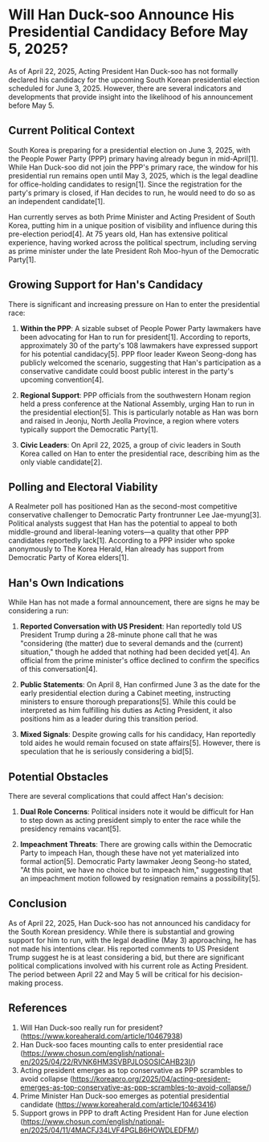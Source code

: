 # Will Han Duck-soo Announce His Presidential Candidacy Before May 5, 2025?

As of April 22, 2025, Acting President Han Duck-soo has not formally declared his candidacy for the upcoming South Korean presidential election scheduled for June 3, 2025. However, there are several indicators and developments that provide insight into the likelihood of his announcement before May 5.

## Current Political Context

South Korea is preparing for a presidential election on June 3, 2025, with the People Power Party (PPP) primary having already begun in mid-April[1]. While Han Duck-soo did not join the PPP's primary race, the window for his presidential run remains open until May 3, 2025, which is the legal deadline for office-holding candidates to resign[1]. Since the registration for the party's primary is closed, if Han decides to run, he would need to do so as an independent candidate[1].

Han currently serves as both Prime Minister and Acting President of South Korea, putting him in a unique position of visibility and influence during this pre-election period[4]. At 75 years old, Han has extensive political experience, having worked across the political spectrum, including serving as prime minister under the late President Roh Moo-hyun of the Democratic Party[1].

## Growing Support for Han's Candidacy

There is significant and increasing pressure on Han to enter the presidential race:

1. **Within the PPP**: A sizable subset of People Power Party lawmakers have been advocating for Han to run for president[1]. According to reports, approximately 30 of the party's 108 lawmakers have expressed support for his potential candidacy[5]. PPP floor leader Kweon Seong-dong has publicly welcomed the scenario, suggesting that Han's participation as a conservative candidate could boost public interest in the party's upcoming convention[4].

2. **Regional Support**: PPP officials from the southwestern Honam region held a press conference at the National Assembly, urging Han to run in the presidential election[5]. This is particularly notable as Han was born and raised in Jeonju, North Jeolla Province, a region where voters typically support the Democratic Party[1].

3. **Civic Leaders**: On April 22, 2025, a group of civic leaders in South Korea called on Han to enter the presidential race, describing him as the only viable candidate[2].

## Polling and Electoral Viability

A Realmeter poll has positioned Han as the second-most competitive conservative challenger to Democratic Party frontrunner Lee Jae-myung[3]. Political analysts suggest that Han has the potential to appeal to both middle-ground and liberal-leaning voters—a quality that other PPP candidates reportedly lack[1]. According to a PPP insider who spoke anonymously to The Korea Herald, Han already has support from Democratic Party of Korea elders[1].

## Han's Own Indications

While Han has not made a formal announcement, there are signs he may be considering a run:

1. **Reported Conversation with US President**: Han reportedly told US President Trump during a 28-minute phone call that he was "considering (the matter) due to several demands and the (current) situation," though he added that nothing had been decided yet[4]. An official from the prime minister's office declined to confirm the specifics of this conversation[4].

2. **Public Statements**: On April 8, Han confirmed June 3 as the date for the early presidential election during a Cabinet meeting, instructing ministers to ensure thorough preparations[5]. While this could be interpreted as him fulfilling his duties as Acting President, it also positions him as a leader during this transition period.

3. **Mixed Signals**: Despite growing calls for his candidacy, Han reportedly told aides he would remain focused on state affairs[5]. However, there is speculation that he is seriously considering a bid[5].

## Potential Obstacles

There are several complications that could affect Han's decision:

1. **Dual Role Concerns**: Political insiders note it would be difficult for Han to step down as acting president simply to enter the race while the presidency remains vacant[5].

2. **Impeachment Threats**: There are growing calls within the Democratic Party to impeach Han, though these have not yet materialized into formal action[5]. Democratic Party lawmaker Jeong Seong-ho stated, "At this point, we have no choice but to impeach him," suggesting that an impeachment motion followed by resignation remains a possibility[5].

## Conclusion

As of April 22, 2025, Han Duck-soo has not announced his candidacy for the South Korean presidency. While there is substantial and growing support for him to run, with the legal deadline (May 3) approaching, he has not made his intentions clear. His reported comments to US President Trump suggest he is at least considering a bid, but there are significant political complications involved with his current role as Acting President. The period between April 22 and May 5 will be critical for his decision-making process.

## References

1. Will Han Duck-soo really run for president? (https://www.koreaherald.com/article/10467938)
2. Han Duck-soo faces mounting calls to enter presidential race (https://www.chosun.com/english/national-en/2025/04/22/RVNK6HM3SVBPJLOSOSICAHB23I/)
3. Acting president emerges as top conservative as PPP scrambles to avoid collapse (https://koreapro.org/2025/04/acting-president-emerges-as-top-conservative-as-ppp-scrambles-to-avoid-collapse/)
4. Prime Minister Han Duck-soo emerges as potential presidential candidate (https://www.koreaherald.com/article/10463416)
5. Support grows in PPP to draft Acting President Han for June election (https://www.chosun.com/english/national-en/2025/04/11/4MACFJ34LVF4PGLB6HOWDLEDFM/)